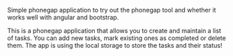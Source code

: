 Simple phonegap application to try out the phonegap tool and whether it works well with angular and bootstrap.

This is a phonegap application that allows you to create and maintain a list of tasks.
You can add new tasks, mark existing ones as completed or delete them.
The app is using the local storage to store the tasks and their status!
